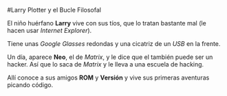 #Larry Plotter y el Bucle Filosofal

El niño huérfano **Larry** vive con sus tíos, que lo tratan bastante mal
(le hacen usar *Internet Explorer*).

Tiene unas *Google Glasses* redondas y una cicatriz de un *USB* en la frente.

Un día, aparece **Neo**, el de *Matrix*, y le dice que el también puede ser un
 hacker. Así que lo saca de *Matrix* y le lleva a una escuela de hacking.

Allí conoce a sus amigos **ROM** y **Versión** y vive sus primeras aventuras 
picando código.
